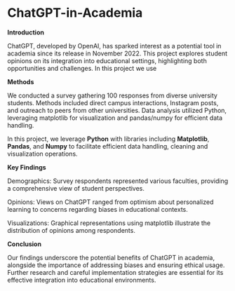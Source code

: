 # ChatGPT-in-Academia
**Introduction**

ChatGPT, developed by OpenAI, has sparked interest as a potential tool in academia since its release in November 2022. This project explores student opinions on its integration into educational settings, highlighting both opportunities and challenges. In this project we use 

**Methods**

We conducted a survey gathering 100 responses from diverse university students. Methods included direct campus interactions, Instagram posts, and outreach to peers from other universities. Data analysis utilized Python, leveraging matplotlib for visualization and pandas/numpy for efficient data handling.

In this project, we leverage **Python** with libraries including **Matplotlib**, **Pandas**, and **Numpy** to facilitate efficient data handling, cleaning and visualization operations.

**Key Findings**

Demographics: Survey respondents represented various faculties, providing a comprehensive view of student perspectives.

Opinions: Views on ChatGPT ranged from optimism about personalized learning to concerns regarding biases in educational contexts.

Visualizations: Graphical representations using matplotlib illustrate the distribution of opinions among respondents.

**Conclusion**

Our findings underscore the potential benefits of ChatGPT in academia, alongside the importance of addressing biases and ensuring ethical usage. Further research and careful implementation strategies are essential for its effective integration into educational environments.
